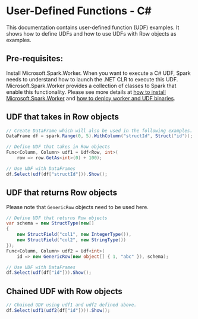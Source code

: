# User-Defined Functions - C#
This documentation contains user-defined function (UDF) examples. It shows how to define UDFs and how to use UDFs with Row objects as examples.

## Pre-requisites:
Install Microsoft.Spark.Worker. When you want to execute a C# UDF, Spark needs to understand how to launch the .NET CLR to execute this UDF. Microsoft.Spark.Worker provides a collection of classes to Spark that enable this functionality. Please see more details at [how to install Microsoft.Spark.Worker](https://docs.microsoft.com/en-us/dotnet/spark/tutorials/get-started#5-install-net-for-apache-spark) and [how to deploy worker and UDF binaries](https://docs.microsoft.com/en-us/dotnet/spark/how-to-guides/deploy-worker-udf-binaries).

## UDF that takes in Row objects

```csharp
// Create DataFrame which will also be used in the following examples.
DataFrame df = spark.Range(0, 5).WithColumn("structId", Struct("id"));

// Define UDF that takes in Row objects
Func<Column, Column> udf1 = Udf<Row, int>(
    row => row.GetAs<int>(0) + 100);

// Use UDF with DataFrames
df.Select(udf(df["structId"])).Show();
```

## UDF that returns Row objects
Please note that `GenericRow` objects need to be used here.

```csharp
// Define UDF that returns Row objects
var schema = new StructType(new[]
{
    new StructField("col1", new IntegerType()),
    new StructField("col2", new StringType())
});            
Func<Column, Column> udf2 = Udf<int>(
    id => new GenericRow(new object[] { 1, "abc" }), schema);

// Use UDF with DataFrames
df.Select(udf(df["id"])).Show();
```

## Chained UDF with Row objects

```csharp
// Chained UDF using udf1 and udf2 defined above.
df.Select(udf1(udf2(df["id"]))).Show();
```
